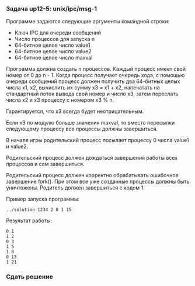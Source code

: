 ### Задача up12-5: unix/ipc/msg-1

Программе задаются следующие аргументы командной строки:

-   Ключ IPC для очереди сообщений
-   Число процессов для запуска n
-   64-битное целое число value1
-   64-битное целое число value2
-   64-битное целое число maxval

Программа должна создать n процессов. Каждый процесс имеет свой номер от
0 до n - 1. Когда процесс получает очередь хода, с помощью очереди
сообщений процесс должен получить два 64-битных целых числа x1, x2,
вычислить их сумму x3 = x1 + x2, напечатать на стандартный поток вывода
свой номер и число x3, затем переслать числа x2 и x3 процессу с номером
x3 % n.

Гарантируется, что x3 всегда будет неотрицательным.

Если x3 по модулю больше значения maxval, то вместо пересылки следующему
процессу все процессы должны завершиться.

В начале игры родительский процесс посылает процессу 0 числа value1 и
value2.

Родительский процесс должен дождаться завершения работы всех процессов и
сам завершиться.

Родительский процесс должен корректно обрабатывать ошибочное завершение
fork(). При этом все уже созданные процессы должны быть уничтожены.
Родитель должен завершиться с кодом 1.

Пример запуска программы:

    ../solution 1234 2 0 1 15

Результат работы:

    0 1
    1 2
    0 3
    1 5
    1 8
    0 13
    1 21

### Сдать решение
